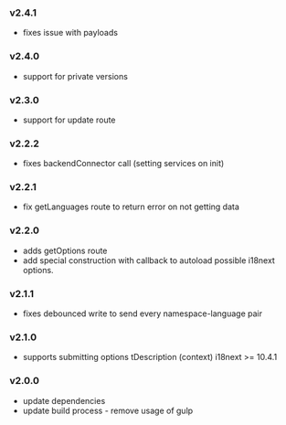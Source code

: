 ### v2.4.1
- fixes issue with payloads

### v2.4.0
- support for private versions

### v2.3.0
- support for update route

### v2.2.2
- fixes backendConnector call (setting services on init)

### v2.2.1
- fix getLanguages route to return error on not getting data

### v2.2.0
- adds getOptions route
- add special construction with callback to autoload possible i18next options.

### v2.1.1
- fixes debounced write to send every namespace-language pair

### v2.1.0
- supports submitting options tDescription (context) i18next >= 10.4.1

### v2.0.0
- update dependencies
- update build process - remove usage of gulp
